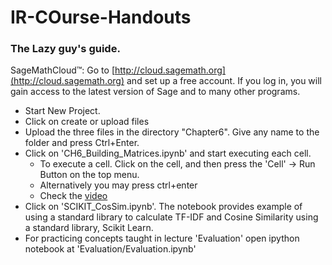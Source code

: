 # IR-COurse-Handouts 
### The Lazy guy's guide.

SageMathCloud™: Go to [http://cloud.sagemath.org](http://cloud.sagemath.org) and set up a free account.
If you log in, you will gain access to the latest version of Sage and to many other programs.

 - Start New Project.
 - Click on create or upload files
 - Upload the three files in the directory "Chapter6". Give any name to the folder and press Ctrl+Enter.
 - Click on 'CH6_Building_Matrices.ipynb' and start executing each cell. 
    - To execute a cell. Click on the cell, and then press the 'Cell' -> Run Button on the top menu.
    - Alternatively you may press ctrl+enter
    - Check the [video](https://youtu.be/bxtLxUh03gc?t=9m)
 - Click on 'SCIKIT_CosSim.ipynb'. The notebook provides example of using a standard library to calculate TF-IDF and Cosine Similarity using a standard library, Scikit Learn.
 - For practicing concepts taught in lecture 'Evaluation' open ipython notebook at 'Evaluation/Evaluation.ipynb'
